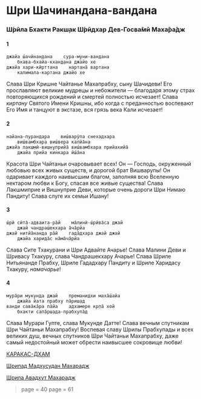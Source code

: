 # Шри Шачинандана-вандана

### Ш́рӣла Бхакти Ракш̣ак Ш́рӣдхар Дев-Госва̄мӣ Маха̄ра̄дж

#### 1

    джайа ш́ачӣнандана    сура-муни-вандана
        бхава-бхайа-кхан̣д̣ана джайо хе
    джайа хари-кӣрттана    нартана̄ вартана
        калимала-картана джайо хе

Слава Шри Кришне Чайтанье Махапрабху, сыну Шачидеви! Его прославляют великие мудрецы и небожители — благодаря этому страх повторяющихся рождений и смертей полностью исчезает! Слава *киртану* Святого Имени Кришны, ибо когда с преданностью воспевают Его Имя и танцуют в экстазе, вся грязь века Кали исчезает!

#### 2

    найана-пурандара    виш́варӯпа снехадхара
        виш́вамбхара виш́вера калйа̄н̣а
    джайа лакш̣мӣ-виш̣н̣уприйа̄ виш́вамбхара прийахийа̄
        джайа прийа кин̇кара ӣш́а̄на

Красота Шри Чайтаньи очаровывает всех! Он — Господь, окруженный любовью всех живых существ, и дорогой брат Вишварупы! Он одаривает каждого наивысшим благом, заполняя всю Вселенную нектаром любви к Богу, спасая все живые существа! Слава Лакшмиприе и Вишнуприе Деви, которые очень дороги Шри Нимаю Пандиту! Слава слуге их семьи Ишану!

#### 3

    ш́рӣ сӣта̄-адваита-ра̄й    ма̄линӣ-ш́рӣва̄са джай
        джай чандраш́екхара а̄ча̄рйа
    джай нитйа̄нанда ра̄й    гада̄дхара джай джай
        джайа харида̄с на̄ма̄ча̄рйа

Слава Сите Тхакурани и Шри Адвайте Ачарье! Слава Малини Деви и Шривасу Тхакуру, слава Чандрашекхару Ачарье! Слава Шриле Нитьянанде Прабху, Шриле Гададхару Пандиту и Шриле Харидасу Тхакуру, *намачарье*!

#### 4

    мура̄ри мукунда джай    преманидхи маха̄ш́айа
        джайа йата прабху па̄риш̣ад
    ванди сава̄ка̄ра па̄йа    адхамере кр̣па̄ хой
        бхакти сапа̄рш̣ада-прабхупа̄д

Слава Мурари Гупте, слава Мукунде Датте! Слава вечным спутникам Шри Чайтаньи Махапрабху! Воспевая славу Шрилы Прабхупады и всех великих душ, вечных спутников Шри Чайтаньи Махапрабху, даже самый недостойный может обрести наивысшее сокровище любви!


[КАРАКАС-ДХАМ](https://soundcloud.com/bharatimaharaj/shchsm-karakas-dzhaya)

[Шрипад Мадхусудан Махарадж](https://soundcloud.com/bharatimaharaj/madhusudan-maharaj-day-programm-kisel)

[Шрила Авадхут Махарадж](https://soundcloud.com/bharatimaharaj/avadxut-maxaradzh-utrennee-4)

> page = 40
> page = 61